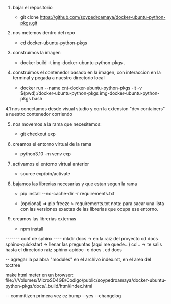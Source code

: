 1. bajar el repositorio
      - git clone https://github.com/soypedroamaya/docker-ubuntu-python-pkgs.git    
2. nos metemos dentro del repo
      - cd docker-ubuntu-python-pkgs
3. construimos la imagen
      - docker build -t img-docker-ubuntu-python-pkgs .

4. construimos el contenedor basado en la imagen, con interaccion en la terminal y pegada a nuestro directorio local 
      - docker run --name cnt-docker-ubuntu-python-pkgs -it -v $(pwd):/docker-ubuntu-python-pkgs img-docker-ubuntu-python-pkgs bash

4.1 nos conectamos desde visual studio y con la extension "dev containers" a nuestro contenedor corriendo

5. nos movemos a la rama que necesitemos:
    - git checkout exp

6. creamos el entorno virtual de la rama
    - python3.10 -m venv exp

7. activamos el entorno virtual anterior
    - source exp/bin/activate

8. bajamos las librerias necesarias y que estan segun la rama
    - pip install --no-cache-dir -r requirements.txt

    - (opcional) => pip freeze > requirements.txt
    nota: para sacar una lista con las versiones exactas de las librerias que ocupa ese entorno.

9. creamos las librerias externas
    - npm install

------- conf de sphinx ----
mkdir docs -> en la raiz del proyecto
cd docs
sphinx-quickstart -> llenar las preguntas (aqui me quede...)
cd .. -> te salis hasta el directorio raiz
sphinx-apidoc -o docs .
cd docs

-- agregar la palabra "modules" en el archivo index.rst, en el area del toctree

make html
meter en un browser:
file:///Volumes/MicroSD4GB/Codigo/public/soypedroamaya/docker-ubuntu-python-pkgs/docs/_build/html/index.html


-- commitizen
primera vez
    cz bump --yes --changelog  